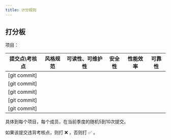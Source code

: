 ```yaml
---
title: 计分规则
---
```


## 打分板

项目：

| 提交点\考核点 |风格规范|可读性、可维护性|安全性|性能效率|可靠性|
|--|--|--|--|--|--|
|\[git commit\]||||||
|\[git commit\]||||||
|\[git commit\]||||||
|\[git commit\]||||||
|\[git commit\]||||||

具体到每个项目，每个成员，在当前季度的随机5到10次提交。

如果该提交违背考核点，则打 ❌ ，否则打 ✅ 。
